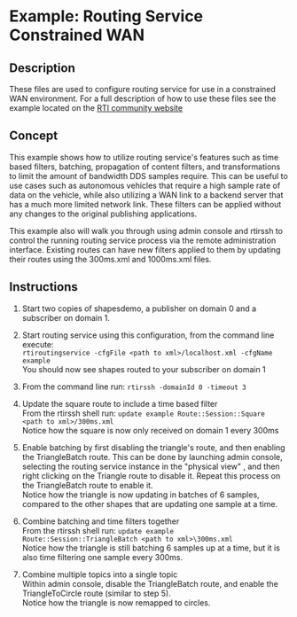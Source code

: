 # Example: Routing Service Constrained WAN

## Description

These files are used to configure routing service for use in a constrained WAN
environment. For a full description of how to use these files see the example
located on the [RTI community website](
https://community.rti.com/examples/Routing-Service-Constrained-WAN-Example)

## Concept

This example shows how to utilize routing service's features such as time
based filters, batching, propagation of content filters, and transformations
to limit the amount of bandwidth DDS samples require. This can be useful to
use cases such as autonomous vehicles that require a high sample rate of data
on the vehicle, while also utilizing a WAN link to a backend server that
has a much more limited network link. These filters can be applied without
any changes to the original publishing applications.

This example also will walk you through using admin console and rtirssh
to control the running routing service process via the remote administration
interface. Existing routes can have new filters applied to them by updating
their routes using the 300ms.xml and 1000ms.xml files.

## Instructions

1. Start two copies of shapesdemo, a publisher on domain 0 and a
subscriber on domain 1.

2. Start routing service using this configuration, from the command
line execute:  
`rtiroutingservice -cfgFile <path to xml>/localhost.xml -cfgName example`  
You should now see shapes routed to your subscriber on domain 1

3. From the command line run: `rtirssh -domainId 0 -timeout 3`

4. Update the square route to include a time based filter  
From the rtirssh shell run:
`update example Route::Session::Square <path to xml>/300ms.xml`  
Notice how the square is now only received on domain 1 every 300ms

5. Enable batching by first disabling the triangle's route, and then
enabling the TriangleBatch route. This can be done by launching admin
console, selecting the routing service instance in the "physical view"
, and then right clicking on the Triangle route to disable it. Repeat
this process on the TriangleBatch route to enable it.  
Notice how the triangle is now updating in batches of 6 samples,
compared to the other shapes that are updating one sample at a time.

6. Combine batching and time filters together  
From the rtirssh shell run: `update example
Route::Session::TriangleBatch <path to xml>\300ms.xml`  
Notice how the triangle is still batching 6 samples up at a time, but
it is also time filtering one sample every 300ms.

7. Combine multiple topics into a single topic  
Within admin console, disable the TriangleBatch route, and enable the
TriangleToCircle route (similar to step 5).  
Notice how the triangle is now remapped to circles.
